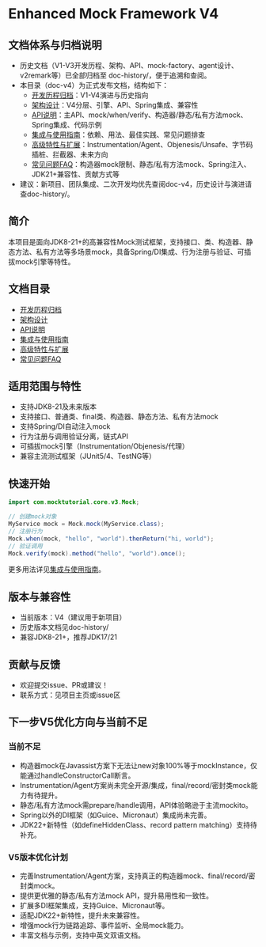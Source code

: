 # Enhanced Mock Framework V4

## 文档体系与归档说明

- 历史文档（V1-V3开发历程、架构、API、mock-factory、agent设计、v2remark等）已全部归档至 doc-history/，便于追溯和查阅。
- 本目录（doc-v4）为正式发布文档，结构如下：
  - [开发历程归档](./history.md)：V1-V4演进与历史指向
  - [架构设计](./architecture.md)：V4分层、引擎、API、Spring集成、兼容性
  - [API说明](./api.md)：主API、mock/when/verify、构造器/静态/私有方法mock、Spring集成、代码示例
  - [集成与使用指南](./usage.md)：依赖、用法、最佳实践、常见问题排查
  - [高级特性与扩展](./advanced.md)：Instrumentation/Agent、Objenesis/Unsafe、字节码插桩、拦截器、未来方向
  - [常见问题FAQ](./faq.md)：构造器mock限制、静态/私有方法mock、Spring注入、JDK21+兼容性、贡献方式等
- 建议：新项目、团队集成、二次开发均优先查阅doc-v4，历史设计与演进请查doc-history/。

## 简介

本项目是面向JDK8-21+的高兼容性Mock测试框架，支持接口、类、构造器、静态方法、私有方法等多场景mock，具备Spring/DI集成、行为注册与验证、可插拔mock引擎等特性。

## 文档目录
- [开发历程归档](./history.md)
- [架构设计](./architecture.md)
- [API说明](./api.md)
- [集成与使用指南](./usage.md)
- [高级特性与扩展](./advanced.md)
- [常见问题FAQ](./faq.md)

## 适用范围与特性
- 支持JDK8-21及未来版本
- 支持接口、普通类、final类、构造器、静态方法、私有方法mock
- 支持Spring/DI自动注入mock
- 行为注册与调用验证分离，链式API
- 可插拔mock引擎（Instrumentation/Objenesis/代理）
- 兼容主流测试框架（JUnit5/4、TestNG等）

## 快速开始

```java
import com.mocktutorial.core.v3.Mock;

// 创建mock对象
MyService mock = Mock.mock(MyService.class);
// 注册行为
Mock.when(mock, "hello", "world").thenReturn("hi, world");
// 验证调用
Mock.verify(mock).method("hello", "world").once();
```

更多用法详见[集成与使用指南](./usage.md)。

## 版本与兼容性
- 当前版本：V4（建议用于新项目）
- 历史版本文档见doc-history/
- 兼容JDK8-21+，推荐JDK17/21

## 贡献与反馈
- 欢迎提交issue、PR或建议！
- 联系方式：见项目主页或issue区 

## 下一步V5优化方向与当前不足

### 当前不足
- 构造器mock在Javassist方案下无法让new对象100%等于mockInstance，仅能通过handleConstructorCall断言。
- Instrumentation/Agent方案尚未完全开源/集成，final/record/密封类mock能力有待提升。
- 静态/私有方法mock需prepare/handle调用，API体验略逊于主流mockito。
- Spring以外的DI框架（如Guice、Micronaut）集成尚未完善。
- JDK22+新特性（如defineHiddenClass、record pattern matching）支持待补充。

### V5版本优化计划
- 完善Instrumentation/Agent方案，支持真正的构造器mock、final/record/密封类mock。
- 提供更优雅的静态/私有方法mock API，提升易用性和一致性。
- 扩展多DI框架集成，支持Guice、Micronaut等。
- 适配JDK22+新特性，提升未来兼容性。
- 增强mock行为链路追踪、事件监听、全局mock能力。
- 丰富文档与示例，支持中英文双语文档。 